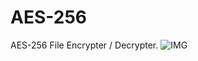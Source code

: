 # AES-256
AES-256 File Encrypter / Decrypter.
![IMG](https://github.com/Al3x77777/AES-256/assets/112645002/16ff58aa-1803-4a80-89d9-32517595e80c)
